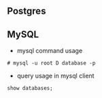 ## Postgres

## MySQL
* mysql command usage
```
# mysql -u root D database -p
```
* query usage in mysql client
```
show databases;
```
